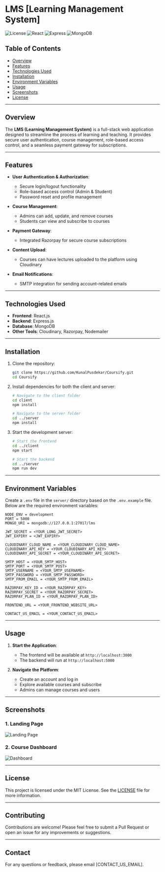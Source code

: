 # LMS [Learning Management System]

![License](https://img.shields.io/badge/license-MIT-green)
![React](https://img.shields.io/badge/Frontend-React-blue)
![Express](https://img.shields.io/badge/Backend-Express-orange)
![MongoDB](https://img.shields.io/badge/Database-MongoDB-green)

## Table of Contents

- [Overview](#overview)
- [Features](#features)
- [Technologies Used](#technologies-used)
- [Installation](#installation)
- [Environment Variables](#environment-variables)
- [Usage](#usage)
- [Screenshots](#screenshots)
- [License](#license)

---

## Overview

The **LMS (Learning Management System)** is a full-stack web application designed to streamline the process of learning and teaching. It provides secure user authentication, course management, role-based access control, and a seamless payment gateway for subscriptions.

---

## Features

- **User Authentication & Authorization**:
  - Secure login/logout functionality
  - Role-based access control (Admin & Student)
  - Password reset and profile management

- **Course Management**:
  - Admins can add, update, and remove courses
  - Students can view and subscribe to courses

- **Payment Gateway**:
  - Integrated Razorpay for secure course subscriptions

- **Content Upload**:
  - Courses can have lectures uploaded to the platform using Cloudinary

- **Email Notifications**:
  - SMTP integration for sending account-related emails

---

## Technologies Used

- **Frontend**: React.js
- **Backend**: Express.js
- **Database**: MongoDB
- **Other Tools**: Cloudinary, Razorpay, Nodemailer

---

## Installation

1. Clone the repository:

   ```bash
   git clone https://github.com/KunalPusdekar/Coursify.git
   cd Coursify
   ```

2. Install dependencies for both the client and server:

   ```bash
   # Navigate to the client folder
   cd client
   npm install

   # Navigate to the server folder
   cd ../server
   npm install
   ```

3. Start the development server:

   ```bash
   # Start the frontend
   cd ../client
   npm start

   # Start the backend
   cd ../server
   npm run dev
   ```

---

## Environment Variables

Create a `.env` file in the `server/` directory based on the `.env.example` file. Below are the required environment variables:

```env
NODE_ENV = development
PORT = 5000
MONGO_URI = mongodb://127.0.0.1:27017/lms

JWT_SECRET = <YOUR_LONG_JWT_SECRET>
JWT_EXPIRY = <JWT_EXPIRY>

CLOUDINARY_CLOUD_NAME = <YOUR_CLOUDINARY_CLOUD_NAME>
CLOUDINARY_API_KEY = <YOUR_CLOUDINARY_API_KEY>
CLOUDINARY_API_SECRET = <YOUR_CLOUDINARY_API_SECRET>

SMTP_HOST = <YOUR_SMTP_HOST>
SMTP_PORT = <YOUR_SMTP_POST>
SMTP_USERNAME = <YOUR_SMTP_USERNAME>
SMTP_PASSWORD = <YOUR_SMTP_PASSWORD>
SMTP_FROM_EMAIL = <YOUR_SMTP_FROM_EMAIL>

RAZORPAY_KEY_ID = <YOUR_RAZORPAY_KEY>
RAZORPAY_SECRET = <YOUR_RAZORPAY_SECRET>
RAZORPAY_PLAN_ID = <YOUR_RAZORPAY_PLAN_ID>

FRONTEND_URL = <YOUR_FRONTEND_WEBSITE_URL>

CONTACT_US_EMAIL = <YOUR_CONTACT_US_EMAIL>
```

---

## Usage

1. **Start the Application**:
   - The frontend will be available at `http://localhost:3000`
   - The backend will run at `http://localhost:5000`

2. **Navigate the Platform**:
   - Create an account and log in
   - Explore available courses and subscribe
   - Admins can manage courses and users

---

## Screenshots

### 1. Landing Page
![Landing Page](https://via.placeholder.com/800x400.png?text=Landing+Page)

### 2. Course Dashboard
![Dashboard](https://via.placeholder.com/800x400.png?text=Dashboard)

---

## License

This project is licensed under the MIT License. See the [LICENSE](LICENSE) file for more information.

---

## Contributing

Contributions are welcome! Please feel free to submit a Pull Request or open an issue for any improvements or suggestions.

---

## Contact

For any questions or feedback, please email [CONTACT_US_EMAIL].
